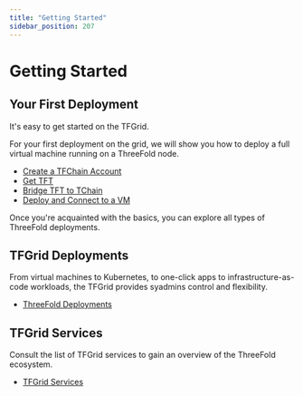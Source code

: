 ```yaml
---
title: "Getting Started"
sidebar_position: 207
---
```


# Getting Started

## Your First Deployment

It's easy to get started on the TFGrid. 

For your first deployment on the grid, we will show you how to deploy a full virtual machine running on a ThreeFold node.

- [Create a TFChain Account](../../dashboard/wallet_connector.md)
- [Get TFT](../../threefold_token/buy_sell_tft/buy_sell_tft.md)
- [Bridge TFT to TChain](../../threefold_token/tft_bridges/tft_bridges.md)
- [Deploy and Connect to a VM](ssh_guide/ssh_openssh)

Once you're acquainted with the basics, you can explore all types of ThreeFold deployments.

## TFGrid Deployments

From virtual machines to Kubernetes, to one-click apps to infrastructure-as-code workloads, the TFGrid provides syadmins control and flexibility.

- [ThreeFold Deployments](./tfgrid_deployments)

## TFGrid Services

Consult the list of TFGrid services to gain an overview of the ThreeFold ecosystem.

- [TFGrid Services](tf_grid_services_readme)